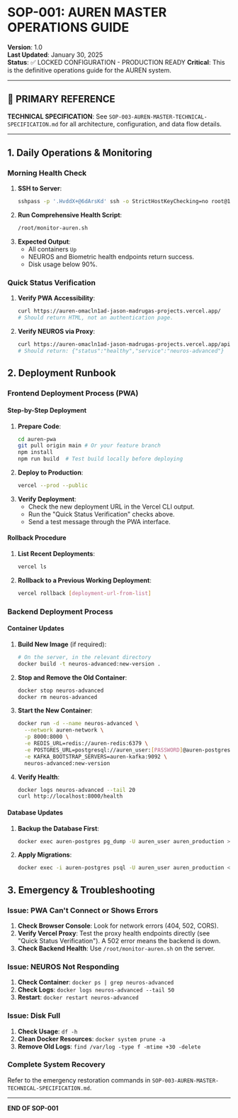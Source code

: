 # SOP-001: AUREN MASTER OPERATIONS GUIDE

**Version**: 1.0  
**Last Updated**: January 30, 2025  
**Status**: ✅ LOCKED CONFIGURATION - PRODUCTION READY
**Critical**: This is the definitive operations guide for the AUREN system.

---

## 🎯 PRIMARY REFERENCE

**TECHNICAL SPECIFICATION**: See `SOP-003-AUREN-MASTER-TECHNICAL-SPECIFICATION.md` for all architecture, configuration, and data flow details.

---

## 1. Daily Operations & Monitoring

### Morning Health Check
1.  **SSH to Server**:
    ```bash
    sshpass -p '.HvddX+@6dArsKd' ssh -o StrictHostKeyChecking=no root@144.126.215.218
    ```
2.  **Run Comprehensive Health Script**:
    ```bash
    /root/monitor-auren.sh
    ```
3.  **Expected Output**:
    - All containers `Up`
    - NEUROS and Biometric health endpoints return success.
    - Disk usage below 90%.

### Quick Status Verification
1.  **Verify PWA Accessibility**:
    ```bash
    curl https://auren-omacln1ad-jason-madrugas-projects.vercel.app/
    # Should return HTML, not an authentication page.
    ```
2.  **Verify NEUROS via Proxy**:
    ```bash
    curl https://auren-omacln1ad-jason-madrugas-projects.vercel.app/api/neuros/health
    # Should return: {"status":"healthy","service":"neuros-advanced"}
    ```

## 2. Deployment Runbook

### Frontend Deployment Process (PWA)

#### Step-by-Step Deployment
1.  **Prepare Code**:
    ```bash
    cd auren-pwa
    git pull origin main # Or your feature branch
    npm install
    npm run build  # Test build locally before deploying
    ```
2.  **Deploy to Production**:
    ```bash
    vercel --prod --public
    ```
3.  **Verify Deployment**:
    - Check the new deployment URL in the Vercel CLI output.
    - Run the "Quick Status Verification" checks above.
    - Send a test message through the PWA interface.

#### Rollback Procedure
1.  **List Recent Deployments**:
    ```bash
    vercel ls
    ```
2.  **Rollback to a Previous Working Deployment**:
    ```bash
    vercel rollback [deployment-url-from-list]
    ```

### Backend Deployment Process

#### Container Updates
1.  **Build New Image** (if required):
    ```bash
    # On the server, in the relevant directory
    docker build -t neuros-advanced:new-version .
    ```
2.  **Stop and Remove the Old Container**:
    ```bash
    docker stop neuros-advanced
    docker rm neuros-advanced
    ```
3.  **Start the New Container**:
    ```bash
    docker run -d --name neuros-advanced \
      --network auren-network \
      -p 8000:8000 \
      -e REDIS_URL=redis://auren-redis:6379 \
      -e POSTGRES_URL=postgresql://auren_user:[PASSWORD]@auren-postgres:5432/auren_production \
      -e KAFKA_BOOTSTRAP_SERVERS=auren-kafka:9092 \
      neuros-advanced:new-version
    ```
4.  **Verify Health**:
    ```bash
    docker logs neuros-advanced --tail 20
    curl http://localhost:8000/health
    ```

#### Database Updates
1.  **Backup the Database First**:
    ```bash
    docker exec auren-postgres pg_dump -U auren_user auren_production > backup_$(date +%Y%m%d).sql
    ```
2.  **Apply Migrations**:
    ```bash
    docker exec -i auren-postgres psql -U auren_user auren_production < migration.sql
    ```

## 3. Emergency & Troubleshooting

### Issue: PWA Can't Connect or Shows Errors
1.  **Check Browser Console**: Look for network errors (404, 502, CORS).
2.  **Verify Vercel Proxy**: Test the proxy health endpoints directly (see "Quick Status Verification"). A 502 error means the backend is down.
3.  **Check Backend Health**: Use `/root/monitor-auren.sh` on the server.

### Issue: NEUROS Not Responding
1.  **Check Container**: `docker ps | grep neuros-advanced`
2.  **Check Logs**: `docker logs neuros-advanced --tail 50`
3.  **Restart**: `docker restart neuros-advanced`

### Issue: Disk Full
1.  **Check Usage**: `df -h`
2.  **Clean Docker Resources**: `docker system prune -a`
3.  **Remove Old Logs**: `find /var/log -type f -mtime +30 -delete`

### Complete System Recovery
Refer to the emergency restoration commands in `SOP-003-AUREN-MASTER-TECHNICAL-SPECIFICATION.md`.

---

**END OF SOP-001** 